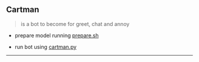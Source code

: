 
## Cartman

> is a bot to become for greet, chat and annoy

* prepare model running [prepare.sh](./prepare.sh)

* run bot using [cartman.py](./cartman.py)

---
